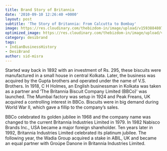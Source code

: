 ```yaml
---
title: Brand Story of Britannia
date: '2010-09-10 12:26:40 +0000'
layout: post
subtitle: 'The Story of Britannia: From Calcutta to Bombay'
image: https://res.cloudinary.com/thebizdom-in/image/upload/v1593884807/Britannia_pqrudx.png
optimized_image: https://res.cloudinary.com/thebizdom-in/image/upload/v1593884807/Britannia_pqrudx.png
category: desibrand
tags:
- IndianBusinessHistory
- DesiBrand
author: sid-misra
---
```


Started way back in 1892 with an investment of Rs. 295, these biscuits were manufactured in a small house in central Kolkata. 
Later, the business was acquired by the Gupta brothers and operated under the name of V.S. Brothers. 
In 1918, C H Holmes, an English businessman in Kolkata was taken as a partner and ‘The Britannia Biscuit Company Limited (BBCo)’ was launched. 
The Mumbai factory was setup in 1924 and Peak Freans, UK acquired a controlling interest in BBCo. Biscuits were in big demand during World War II, which gave a fillip to the company’s sales. 

BBCo celebrated its golden jubilee in 1968 and the company name was changed to the current Britannia Industries Limited in 1979. 
In 1982 Nabisco Brands Inc., USA became a major foreign shareholder. Ten years later in 1992, Britannia Industries Limited celebrated its platinum jubilee. 
The following year, the Wadia Group acquired a stake in ABIL, UK and became an equal partner with Groúpe Danone in Britannia Industries Limited.
